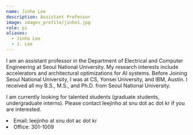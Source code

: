 ```yaml
---
name: Jinho Lee
description: Assistant Professor
image: images_profile/jinho1.jpg
role: pi
aliases:
  - Jinho Lee
  - J. Lee
---
```


I am an assistant professor in the Department of Electrical and Computer Engineering at Seoul National University. My research interests include accelerators and architectural optimizations for AI systems. Before Joining Seoul National University, I was at CS, Yonsei University, and IBM, Austin. I received all my B.S., M.S., and Ph.D. from Seoul National University.

I am currently looking for talented students (graduate students, undergraduate interns). Please contact leejinho at snu dot ac dot kr if you are interested.

<li>Email: leejinho at snu dot ac dot kr</li>
<li>Office: 301-1009</li>

